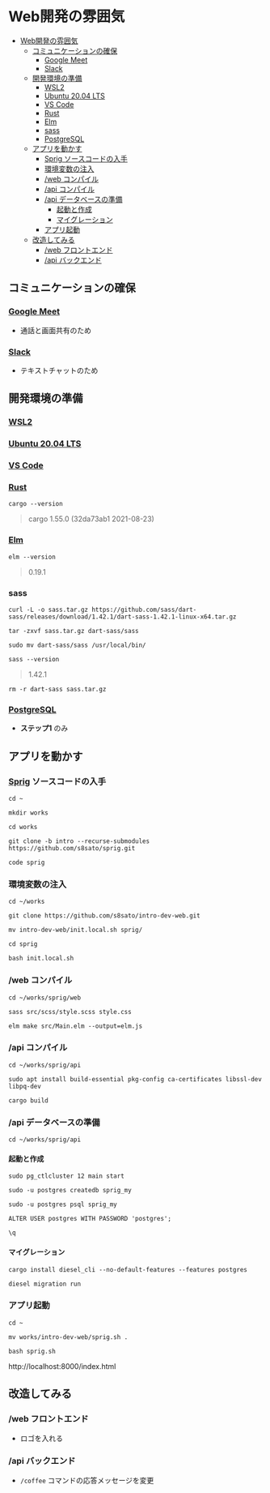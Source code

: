 # Web開発の雰囲気
- [Web開発の雰囲気](#web開発の雰囲気)
  - [コミュニケーションの確保](#コミュニケーションの確保)
    - [Google Meet](#google-meet)
    - [Slack](#slack)
  - [開発環境の準備](#開発環境の準備)
    - [WSL2](#wsl2)
    - [Ubuntu 20.04 LTS](#ubuntu-2004-lts)
    - [VS Code](#vs-code)
    - [Rust](#rust)
    - [Elm](#elm)
    - [sass](#sass)
    - [PostgreSQL](#postgresql)
  - [アプリを動かす](#アプリを動かす)
    - [Sprig ソースコードの入手](#sprig-ソースコードの入手)
    - [環境変数の注入](#環境変数の注入)
    - [/web コンパイル](#web-コンパイル)
    - [/api コンパイル](#api-コンパイル)
    - [/api データベースの準備](#api-データベースの準備)
      - [起動と作成](#起動と作成)
      - [マイグレーション](#マイグレーション)
    - [アプリ起動](#アプリ起動)
  - [改造してみる](#改造してみる)
    - [/web フロントエンド](#web-フロントエンド)
    - [/api バックエンド](#api-バックエンド)

[Google_Meet]: https://meet.google.com/
[Slack]: https://slack.com/
[WSL2]: https://docs.microsoft.com/ja-jp/windows/wsl/install-win10
[Ubuntu_20.04_LTS]: https://www.microsoft.com/ja-jp/p/ubuntu-2004-lts/9n6svws3rx71
[VS_Code]: https://code.visualstudio.com/
[Rust]: https://www.rust-lang.org/ja/
[Elm]: https://guide.elm-lang.jp/install/elm.html
[PostgreSQL]: https://www.digitalocean.com/community/tutorials/how-to-install-postgresql-on-ubuntu-20-04-quickstart-ja
[Sprig]: https://github.com/s8sato/sprig


## コミュニケーションの確保
### [Google Meet][Google_Meet]
* 通話と画面共有のため
### [Slack][Slack]
* テキストチャットのため
## 開発環境の準備
### [WSL2][WSL2]
### [Ubuntu 20.04 LTS][Ubuntu_20.04_LTS]
### [VS Code][VS_Code]
### [Rust][Rust]
```
cargo --version
```
> cargo 1.55.0 (32da73ab1 2021-08-23)
### [Elm][Elm]
```
elm --version
```
> 0.19.1
### sass
```
curl -L -o sass.tar.gz https://github.com/sass/dart-sass/releases/download/1.42.1/dart-sass-1.42.1-linux-x64.tar.gz
```
```
tar -zxvf sass.tar.gz dart-sass/sass
```
```
sudo mv dart-sass/sass /usr/local/bin/
```

```
sass --version
```
> 1.42.1

```
rm -r dart-sass sass.tar.gz
```
### [PostgreSQL][PostgreSQL]
* __ステップ1__ のみ
## アプリを動かす
### [Sprig][Sprig] ソースコードの入手
```
cd ~
```
```
mkdir works
```
```
cd works
```
```
git clone -b intro --recurse-submodules https://github.com/s8sato/sprig.git
```
```
code sprig
```
### 環境変数の注入
```
cd ~/works
```
```
git clone https://github.com/s8sato/intro-dev-web.git
```
```
mv intro-dev-web/init.local.sh sprig/
```
```
cd sprig
```
```
bash init.local.sh
```
### /web コンパイル
```
cd ~/works/sprig/web
```
```
sass src/scss/style.scss style.css
```
```
elm make src/Main.elm --output=elm.js
```
### /api コンパイル
```
cd ~/works/sprig/api
```
```
sudo apt install build-essential pkg-config ca-certificates libssl-dev libpq-dev
```
```
cargo build
```
### /api データベースの準備
```
cd ~/works/sprig/api
```
#### 起動と作成
```
sudo pg_ctlcluster 12 main start
```
```
sudo -u postgres createdb sprig_my
```
```
sudo -u postgres psql sprig_my
```
```
ALTER USER postgres WITH PASSWORD 'postgres';
```
```
\q
```
#### マイグレーション
```
cargo install diesel_cli --no-default-features --features postgres
```
```
diesel migration run
```
### アプリ起動
```
cd ~
```
```
mv works/intro-dev-web/sprig.sh .
```
```
bash sprig.sh
```
http://localhost:8000/index.html

## 改造してみる
### /web フロントエンド
* ロゴを入れる
### /api バックエンド
* `/coffee` コマンドの応答メッセージを変更

